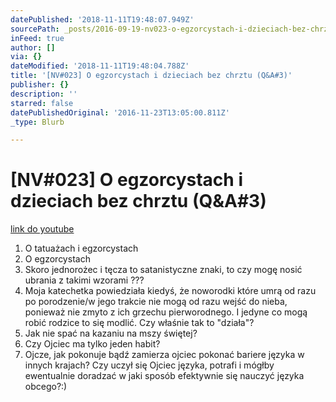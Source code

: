 ```yaml
---
datePublished: '2018-11-11T19:48:07.949Z'
sourcePath: _posts/2016-09-19-nv023-o-egzorcystach-i-dzieciach-bez-chrztu-qanda3.md
inFeed: true
author: []
via: {}
dateModified: '2018-11-11T19:48:04.788Z'
title: '[NV#023] O egzorcystach i dzieciach bez chrztu (Q&A#3)'
publisher: {}
description: ''
starred: false
datePublishedOriginal: '2016-11-23T13:05:00.811Z'
_type: Blurb

---
```

# \[NV\#023\] O egzorcystach i dzieciach bez chrztu (Q&A\#3)
[link do youtube][0]

1. O tatuażach i egzorcystach
2. O egzorcystach
3. Skoro jednorożec i tęcza to satanistyczne znaki, to czy mogę nosić ubrania z takimi wzorami ???
4. Moja katechetka powiedziała kiedyś, że noworodki które umrą od razu po porodzenie/w jego trakcie nie mogą od razu wejść do nieba, ponieważ nie zmyto z ich grzechu pierworodnego. I jedyne co mogą robić rodzice to się modlić. Czy właśnie tak to "działa"?
5. Jak nie spać na kazaniu na mszy świętej?
6. Czy Ojciec ma tylko jeden habit?
7. Ojcze, jak pokonuje bądź zamierza ojciec pokonać bariere języka w innych krajach? Czy uczył się Ojciec języka, potrafi i mógłby ewentualnie doradzać w jaki sposób efektywnie się nauczyć języka obcego?:)

[0]: https://www.youtube.com/watch?v=q_Jb5c5BLCg